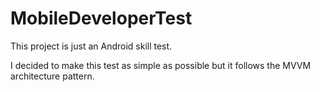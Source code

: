 # MobileDeveloperTest
This project is just an Android skill test.

I decided to make this test as simple as possible but it follows the MVVM architecture pattern.
